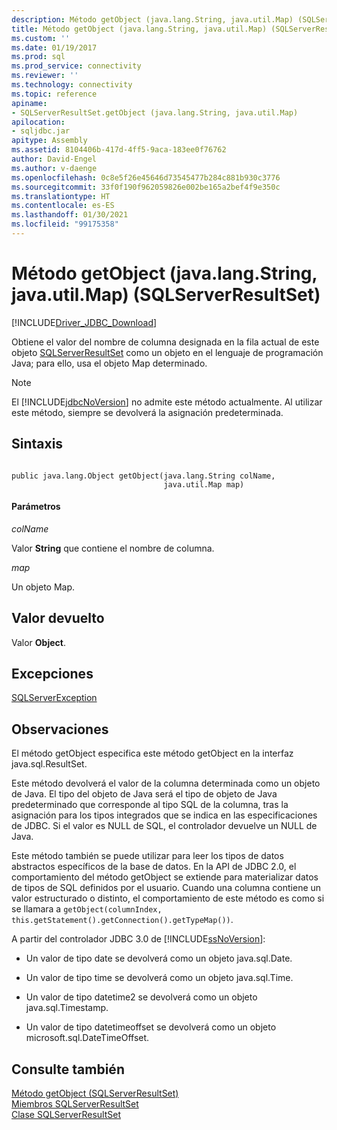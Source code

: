 ```yaml
---
description: Método getObject (java.lang.String, java.util.Map) (SQLServerResultSet)
title: Método getObject (java.lang.String, java.util.Map) (SQLServerResultSet) | Microsoft Docs
ms.custom: ''
ms.date: 01/19/2017
ms.prod: sql
ms.prod_service: connectivity
ms.reviewer: ''
ms.technology: connectivity
ms.topic: reference
apiname:
- SQLServerResultSet.getObject (java.lang.String, java.util.Map)
apilocation:
- sqljdbc.jar
apitype: Assembly
ms.assetid: 8104406b-417d-4ff5-9aca-183ee0f76762
author: David-Engel
ms.author: v-daenge
ms.openlocfilehash: 0c8e5f26e45646d73545477b284c881b930c3776
ms.sourcegitcommit: 33f0f190f962059826e002be165a2bef4f9e350c
ms.translationtype: HT
ms.contentlocale: es-ES
ms.lasthandoff: 01/30/2021
ms.locfileid: "99175358"
---
```

# <a name="getobject-method-javalangstring-javautilmap-sqlserverresultset"></a>Método getObject (java.lang.String, java.util.Map) (SQLServerResultSet)
[!INCLUDE[Driver_JDBC_Download](../../../includes/driver_jdbc_download.md)]

  Obtiene el valor del nombre de columna designada en la fila actual de este objeto [SQLServerResultSet](../../../connect/jdbc/reference/sqlserverresultset-class.md) como un objeto en el lenguaje de programación Java; para ello, usa el objeto Map determinado.  
  
> [!NOTE]  
>  El [!INCLUDE[jdbcNoVersion](../../../includes/jdbcnoversion_md.md)] no admite este método actualmente. Al utilizar este método, siempre se devolverá la asignación predeterminada.  
  
## <a name="syntax"></a>Sintaxis  
  
```  
  
public java.lang.Object getObject(java.lang.String colName,  
                                  java.util.Map map)  
```  
  
#### <a name="parameters"></a>Parámetros  
 *colName*  
  
 Valor **String** que contiene el nombre de columna.  
  
 *map*  
  
 Un objeto Map.  
  
## <a name="return-value"></a>Valor devuelto  
 Valor **Object**.  
  
## <a name="exceptions"></a>Excepciones  
 [SQLServerException](../../../connect/jdbc/reference/sqlserverexception-class.md)  
  
## <a name="remarks"></a>Observaciones  
 El método getObject especifica este método getObject en la interfaz java.sql.ResultSet.  
  
 Este método devolverá el valor de la columna determinada como un objeto de Java. El tipo del objeto de Java será el tipo de objeto de Java predeterminado que corresponde al tipo SQL de la columna, tras la asignación para los tipos integrados que se indica en las especificaciones de JDBC. Si el valor es NULL de SQL, el controlador devuelve un NULL de Java.  
  
 Este método también se puede utilizar para leer los tipos de datos abstractos específicos de la base de datos. En la API de JDBC 2.0, el comportamiento del método getObject se extiende para materializar datos de tipos de SQL definidos por el usuario. Cuando una columna contiene un valor estructurado o distinto, el comportamiento de este método es como si se llamara a `getObject(columnIndex, this.getStatement().getConnection().getTypeMap())`.  
  
 A partir del controlador JDBC 3.0 de [!INCLUDE[ssNoVersion](../../../includes/ssnoversion-md.md)]:  
  
-   Un valor de tipo date se devolverá como un objeto java.sql.Date.  
  
-   Un valor de tipo time se devolverá como un objeto java.sql.Time.  
  
-   Un valor de tipo datetime2 se devolverá como un objeto java.sql.Timestamp.  
  
-   Un valor de tipo datetimeoffset se devolverá como un objeto microsoft.sql.DateTimeOffset.  
  
## <a name="see-also"></a>Consulte también  
 [Método getObject &#40;SQLServerResultSet&#41;](../../../connect/jdbc/reference/getobject-method-sqlserverresultset.md)   
 [Miembros SQLServerResultSet](../../../connect/jdbc/reference/sqlserverresultset-members.md)   
 [Clase SQLServerResultSet](../../../connect/jdbc/reference/sqlserverresultset-class.md)  
  
  
